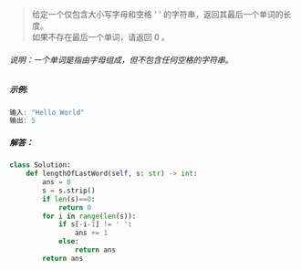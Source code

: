 > 给定一个仅包含大小写字母和空格 ' ' 的字符串，返回其最后一个单词的长度。  
> 如果不存在最后一个单词，请返回 0 。  
###### 说明：一个单词是指由字母组成，但不包含任何空格的字符串。
##### 示例:
```c
输入: "Hello World"
输出: 5
```

##### 解答：
```python
class Solution:
    def lengthOfLastWord(self, s: str) -> int:
        ans = 0
        s = s.strip()
        if len(s)==0:
            return 0
        for i in range(len(s)):
            if s[-i-1] != ' ':
                ans += 1
            else:
                return ans
        return ans
```        
